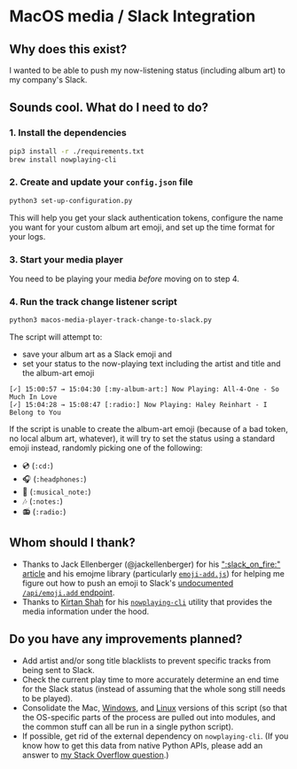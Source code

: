 # MacOS media / Slack Integration

## Why does this exist?

I wanted to be able to push my now-listening status (including album art) to my company's Slack.

## Sounds cool. What do I need to do?

### 1. Install the dependencies

```bash
pip3 install -r ./requirements.txt
brew install nowplaying-cli
```

### 2. Create and update your `config.json` file

```bash
python3 set-up-configuration.py
```

This will help you get your slack authentication tokens, configure the name you want for your custom album art emoji, and set up the time format for your logs.

### 3. Start your media player

You need to be playing your media _before_ moving on to step 4.

### 4. Run the track change listener script

```bash
python3 macos-media-player-track-change-to-slack.py
```

The script will attempt to:

- save your album art as a Slack emoji and
- set your status to the now-playing text including the artist and title and the album-art emoji

```plaintext
[✓] 15:00:57 → 15:04:30 [:my-album-art:] Now Playing: All-4-One - So Much In Love
[✓] 15:04:28 → 15:08:47 [:radio:] Now Playing: Haley Reinhart - I Belong to You
```

If the script is unable to create the album-art emoji (because of a bad token, no local album art, whatever), it will try to set the status using a standard emoji instead, randomly picking one of the following:

- :cd: (`:cd:`)
- :headphones: (`:headphones:`)
- :musical_note: (`:musical_note:`)
- :notes: (`:notes:`)
- :radio: (`:radio:`)

## Whom should I thank?

- Thanks to Jack Ellenberger (@jackellenberger) for his [":slack_on_fire:" article](https://medium.com/@jack.a.ellenberger/slack-on-fire-part-two-please-stop-rotating-my-user-token-replay-attacking-slack-for-emoji-fun-c87da4e54b03) and his emojme library (particularly [`emoji-add.js`](https://github.com/jackellenberger/emojme/blob/e076b58bbe310da154013b51f77d3e1047938983/lib/emoji-add.js#L79-L82)) for helping me figure out how to push an emoji to Slack's [undocumented `/api/emoji.add` endpoint](https://webapps.stackexchange.com/a/126154/35105).
- Thanks to [Kirtan Shah](https://github.com/kirtan-shah) for his [`nowplaying-cli`](https://github.com/kirtan-shah/nowplaying-cli) utility that provides the media information under the hood.

## Do you have any improvements planned?

- Add artist and/or song title blacklists to prevent specific tracks from being sent to Slack.
- Check the current play time to more accurately determine an end time for the Slack status (instead of assuming that the whole song still needs to be played).
- Consolidate the Mac, [Windows](https://github.com/curtisgibby/winrt-slack-python), and [Linux](https://github.com/curtisgibby/mpris-slack-python) versions of this script (so that the OS-specific parts of the process are pulled out into modules, and the common stuff can all be run in a single python script).
- If possible, get rid of the external dependency on `nowplaying-cli`. (If you know how to get this data from native Python APIs, please add an answer to [my Stack Overflow question](https://stackoverflow.com/questions/78609762/how-can-i-use-pythons-mpnowplayinginfocenter-to-get-current-song-information-fr).)
